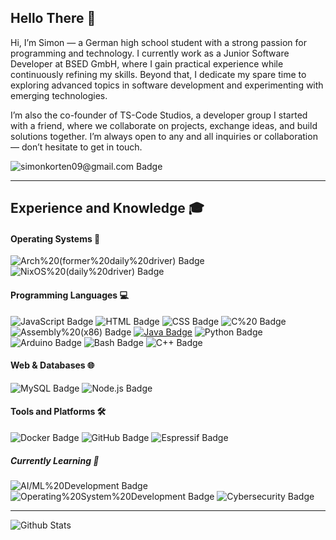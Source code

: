 ## Hello There 👋

Hi, I’m Simon — a German high school student with a strong passion for programming and technology.
I currently work as a Junior Software Developer at BSED GmbH, where I gain practical experience while continuously refining my skills. Beyond that, I dedicate my spare time to exploring advanced topics in software development and experimenting with emerging technologies.

I’m also the co-founder of TS-Code Studios, a developer group I started with a friend, where we collaborate on projects, exchange ideas, and build solutions together. 
I’m always open to any and all inquiries or collaboration — don’t hesitate to get in touch.

![simonkorten09@gmail.com Badge](https://img.shields.io/badge/simonkorten09@gmail.com-ffffff?style=flat-square&logo=protonmail)

----------------------------------------------------


## Experience and Knowledge 🎓

#### Operating Systems 💽
![Arch%20(former%20daily%20driver) Badge](https://img.shields.io/badge/Arch%20(former%20daily%20driver)-1a5fb4?style=flat-square&logo=archlinux)
![NixOS%20(daily%20driver) Badge](https://img.shields.io/badge/NixOS%20(daily%20driver)-a51d2d?style=flat-square&logo=nixos)

#### Programming Languages 💻
![JavaScript Badge](https://img.shields.io/badge/JavaScript-241f31?style=flat-square&logo=javascript)
![HTML Badge](https://img.shields.io/badge/HTML-241f31?style=flat-square&logo=html5)
![CSS Badge](https://img.shields.io/badge/CSS-241f31?style=flat-square&logo=css3)
![C%20 Badge](https://img.shields.io/badge/C%20-241f31?style=flat-square&logo=c)
![Assembly%20(x86) Badge](https://img.shields.io/badge/Assembly%20(x86)-241f31?style=flat-square&logo=assemblyscript)
[![Java Badge](https://img.shields.io/badge/Java-241f31?style=flat-square&logo=)](https://encrypted-tbn0.gstatic.com/images?q=tbn:ANd9GcQxsWwhTNalYnA0S3iFLypicnoApDBVGuSENw&s)
![Python Badge](https://img.shields.io/badge/Python-241f31?style=flat-square&logo=python)
![Arduino Badge](https://img.shields.io/badge/Arduino-241f31?style=flat-square&logo=arduino)
![Bash Badge](https://img.shields.io/badge/Bash-241f31?style=flat-square&logo=gnubash)
![C++ Badge](https://img.shields.io/badge/C++-241f31?style=flat-square&logo=cplusplus)

#### Web & Databases 🌐
![MySQL Badge](https://img.shields.io/badge/MySQL-241f31?style=flat-square&logo=mysql)
![Node.js Badge](https://img.shields.io/badge/Node.js-241f31?style=flat-square&logo=nodedotjs)

#### Tools and Platforms 🛠️
![Docker Badge](https://img.shields.io/badge/Docker-241f31?style=flat-square&logo=docker)
![GitHub Badge](https://img.shields.io/badge/GitHub-26a269?style=flat-square&logo=github)
![Espressif Badge](https://img.shields.io/badge/Espressif-241f31?style=flat-square&logo=espressif)


##### Currently Learning 📖
![AI/ML%20Development Badge](https://img.shields.io/badge/AI/ML%20Development-613583?style=flat-square&logo=numpy)
![Operating%20System%20Development Badge](https://img.shields.io/badge/Operating%20System%20Development-241f31?style=flat-square&logo=openbsd)
![Cybersecurity Badge](https://img.shields.io/badge/Cybersecurity-ffffff?style=flat-square&logo=kalilinux)

---------------------------------------------------

![Github Stats](https://github-readme-stats.vercel.app/api?username=simonkdev&count_private=true&show_icons=true&include_all_commits=true)
